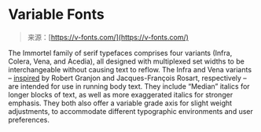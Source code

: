 <!--yml
category: 未分类
date: 2024-05-27 15:19:55
-->

# Variable Fonts

> 来源：[https://v-fonts.com/](https://v-fonts.com/)

The Immortel family of serif typefaces comprises four variants (Infra, Colera, Vena, and Acedia), all designed with multiplexed set widths to be interchangeable without causing text to reflow. The Infra and Vena variants – [inspired](https://cltn.fr/texts/immortel) by Robert Granjon and Jacques-François Rosart, respectively – are intended for use in running body text. They include “Median” italics for longer blocks of text, as well as more exaggerated italics for stronger emphasis. They both also offer a variable grade axis for slight weight adjustments, to accommodate different typographic environments and user preferences.